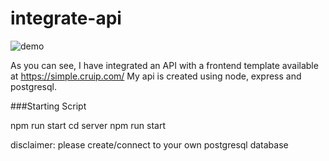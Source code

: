 # integrate-api

![demo](https://user-images.githubusercontent.com/56602986/129898806-a0fac850-d42a-4446-ba79-b09472e381c0.PNG)

As you can see, I have integrated an API with a frontend template available at https://simple.cruip.com/
My api is created using node, express and postgresql.

###Starting Script

npm run start
cd server
npm run start

disclaimer: please create/connect to your own postgresql database
